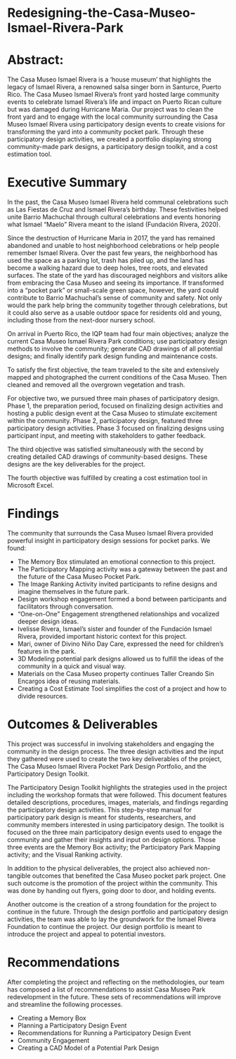 # Redesigning-the-Casa-Museo-Ismael-Rivera-Park

# Abstract: 

The Casa Museo Ismael Rivera is a ‘house museum’ that highlights the legacy of Ismael Rivera, a renowned salsa singer born in Santurce, Puerto Rico. The Casa Museo Ismael Rivera’s front yard hosted large community events to celebrate Ismael Rivera’s life and impact on Puerto Rican culture but was damaged during Hurricane Maria. Our project was to clean the front yard and to engage with the local community surrounding the Casa Museo Ismael Rivera using participatory design events to create visions for transforming the yard into a community pocket park. Through these participatory design activities, we created a portfolio displaying strong community-made park designs, a participatory design toolkit, and a cost estimation tool.

# Executive Summary

In the past, the Casa Museo Ismael Rivera held communal celebrations such as Las Fiestas de Cruz and Ismael Rivera’s birthday. These festivities helped unite Barrio Machuchal through cultural celebrations and events honoring what Ismael “Maelo” Rivera meant to the island (Fundación Rivera, 2020).

Since the destruction of Hurricane Maria in 2017, the yard has remained abandoned and unable to host neighborhood celebrations or help people remember Ismael Rivera. Over the past few years, the neighborhood has used the space as a parking lot, trash has piled up, and the land has become a walking hazard due to deep holes, tree roots, and elevated surfaces. The state of the yard has discouraged neighbors and visitors alike from embracing the Casa Museo and seeing its importance. If transformed into a “pocket park” or small-scale green space, however, the yard could contribute to Barrio Machuchal’s sense of community and safety. Not only would the park help bring the community together through celebrations, but it could also serve as a usable outdoor space for residents old and young, including those from the next-door nursery school.

On arrival in Puerto Rico, the IQP team had four main objectives; analyze the current Casa Museo Ismael Rivera Park conditions; use participatory design methods to involve the community; generate CAD drawings of all potential designs; and finally identify park design funding and maintenance costs.

To satisfy the first objective, the team traveled to the site and extensively mapped and photographed the current conditions of the Casa Museo. Then cleaned and removed all the overgrown vegetation and trash.

For objective two, we pursued three main phases of participatory design. Phase 1, the preparation period, focused on finalizing design activities and hosting a public design event at the Casa Museo to stimulate excitement within the community. Phase 2, participatory design, featured three participatory design activities. Phase 3 focused on finalizing designs using participant input, and meeting with stakeholders to gather feedback.

The third objective was satisfied simultaneously with the second by creating detailed CAD drawings of community-based designs. These designs are the key deliverables for the project.

The fourth objective was fulfilled by creating a cost estimation tool in Microsoft Excel.

# Findings

The community that surrounds the Casa Museo Ismael Rivera provided powerful insight in participatory design sessions for pocket parks. We found:

- The Memory Box stimulated an emotional connection to this project.
- The Participatory Mapping activity was a gateway between the past and the future of the Casa Museo Pocket Park.
- The Image Ranking Activity invited participants to refine designs and imagine themselves in the future park.
- Design workshop engagement formed a bond between participants and facilitators through conversation.
- “One-on-One” Engagement strengthened relationships and vocalized deeper design ideas.
- Ivelisse Rivera, Ismael’s sister and founder of the Fundación Ismael Rivera, provided important historic context for this project.
- Mari, owner of Divino Niño Day Care, expressed the need for children’s features in the park.
- 3D Modeling potential park designs allowed us to fulfill the ideas of the community in a quick and visual way.
- Materials on the Casa Museo property continues Taller Creando Sin Encargos idea of reusing materials.
- Creating a Cost Estimate Tool simplifies the cost of a project and how to divide resources.

# Outcomes & Deliverables

This project was successful in involving stakeholders and engaging the community in the design process. The three design activities and the input they gathered were used to create the two key deliverables of the project, The Casa Museo Ismael Rivera Pocket Park Design Portfolio, and the Participatory Design Toolkit.

The Participatory Design Toolkit highlights the strategies used in the project including the workshop formats that were followed. This document features detailed descriptions, procedures, images, materials, and findings regarding the participatory design activities. This step-by-step manual for participatory park design is meant for students, researchers, and community members interested in using participatory design. The toolkit is focused on the three main participatory design events used to engage the community and gather their insights and input on design options. Those three events are the Memory Box activity; the Participatory Park Mapping activity; and the Visual Ranking activity.



In addition to the physical deliverables, the project also achieved non-tangible outcomes that benefited the Casa Museo pocket park project. One such outcome is the promotion of the project within the community. This was done by handing out flyers, going door to door, and holding events.

Another outcome is the creation of a strong foundation for the project to continue in the future. Through the design portfolio and participatory design activities, the team was able to lay the groundwork for the Ismael Rivera Foundation to continue the project. Our design portfolio is meant to introduce the project and appeal to potential investors.

# Recommendations

After completing the project and reflecting on the methodologies, our team has composed a list of recommendations to assist Casa Museo Park redevelopment in the future. These sets of recommendations will improve and streamline the following processes.

- Creating a Memory Box
- Planning a Participatory Design Event
- Recommendations for Running a Participatory Design Event
- Community Engagement
- Creating a CAD Model of a Potential Park Design
